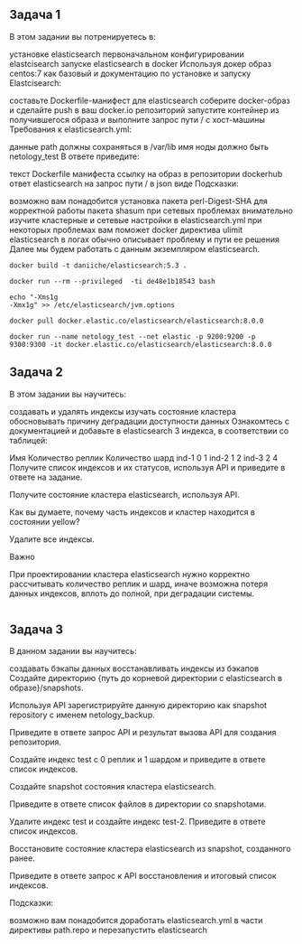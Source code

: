 ## Задача 1

В этом задании вы потренируетесь в:

установке elasticsearch
первоначальном конфигурировании elastcisearch
запуске elasticsearch в docker
Используя докер образ centos:7 как базовый и документацию по установке и запуску Elastcisearch:

составьте Dockerfile-манифест для elasticsearch
соберите docker-образ и сделайте push в ваш docker.io репозиторий
запустите контейнер из получившегося образа и выполните запрос пути / c хост-машины
Требования к elasticsearch.yml:

данные path должны сохраняться в /var/lib
имя ноды должно быть netology_test
В ответе приведите:

текст Dockerfile манифеста
ссылку на образ в репозитории dockerhub
ответ elasticsearch на запрос пути / в json виде
Подсказки:

возможно вам понадобится установка пакета perl-Digest-SHA для корректной работы пакета shasum
при сетевых проблемах внимательно изучите кластерные и сетевые настройки в elasticsearch.yml
при некоторых проблемах вам поможет docker директива ulimit
elasticsearch в логах обычно описывает проблему и пути ее решения
Далее мы будем работать с данным экземпляром elasticsearch.

```
docker build -t daniiche/elasticsearch:5.3 .

docker run --rm --privileged  -ti de48e1b18543 bash

echo "-Xms1g
-Xmx1g" >> /etc/elasticsearch/jvm.options

docker pull docker.elastic.co/elasticsearch/elasticsearch:8.0.0

docker run --name netology_test --net elastic -p 9200:9200 -p 9300:9300 -it docker.elastic.co/elasticsearch/elasticsearch:8.0.0
```

## Задача 2

В этом задании вы научитесь:

создавать и удалять индексы
изучать состояние кластера
обосновывать причину деградации доступности данных
Ознакомтесь с документацией и добавьте в elasticsearch 3 индекса, в соответствии со таблицей:

Имя	Количество реплик	Количество шард
ind-1	0	1
ind-2	1	2
ind-3	2	4
Получите список индексов и их статусов, используя API и приведите в ответе на задание.

Получите состояние кластера elasticsearch, используя API.

Как вы думаете, почему часть индексов и кластер находится в состоянии yellow?

Удалите все индексы.

Важно

При проектировании кластера elasticsearch нужно корректно рассчитывать количество реплик и шард, иначе возможна потеря данных индексов, вплоть до полной, при деградации системы.

```

```

## Задача 3

В данном задании вы научитесь:

создавать бэкапы данных
восстанавливать индексы из бэкапов
Создайте директорию {путь до корневой директории с elasticsearch в образе}/snapshots.

Используя API зарегистрируйте данную директорию как snapshot repository c именем netology_backup.

Приведите в ответе запрос API и результат вызова API для создания репозитория.

Создайте индекс test с 0 реплик и 1 шардом и приведите в ответе список индексов.

Создайте snapshot состояния кластера elasticsearch.

Приведите в ответе список файлов в директории со snapshotами.

Удалите индекс test и создайте индекс test-2. Приведите в ответе список индексов.

Восстановите состояние кластера elasticsearch из snapshot, созданного ранее.

Приведите в ответе запрос к API восстановления и итоговый список индексов.

Подсказки:

возможно вам понадобится доработать elasticsearch.yml в части директивы path.repo и перезапустить elasticsearch

```

```
